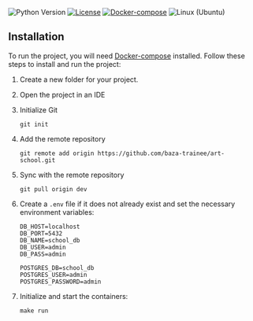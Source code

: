 ![Python Version](https://img.shields.io/badge/python-3.11-blue.svg)
[![License](https://img.shields.io/badge/license-MIT-green.svg)](https://opensource.org/licenses/MIT)
[![Docker-compose](https://img.shields.io/badge/docker-compose-orange.svg)](https://www.digitalocean.com/community/tutorials/how-to-install-and-use-docker-compose-on-ubuntu-22-04)
![Linux (Ubuntu)](https://img.shields.io/badge/linux-ubuntu-green.svg)
## Installation

To run the project, you will need [Docker-compose](https://www.digitalocean.com/community/tutorials/how-to-install-and-use-docker-compose-on-ubuntu-22-04) installed. Follow these steps to install and run the project:

1. Create a new folder for your project.

2. Open the project in an IDE

3. Initialize Git

    ```
    git init
    ```
4. Add the remote repository
    ```
    git remote add origin https://github.com/baza-trainee/art-school.git
    ```
5. Sync with the remote repository

    ```
    git pull origin dev
    ```
6. Create a `.env` file if it does not already exist and set the necessary environment variables:

    ```
    DB_HOST=localhost
    DB_PORT=5432
    DB_NAME=school_db
    DB_USER=admin
    DB_PASS=admin

    POSTGRES_DB=school_db
    POSTGRES_USER=admin
    POSTGRES_PASSWORD=admin
    ```

7. Initialize and start the containers:

    ```
    make run
    ```
